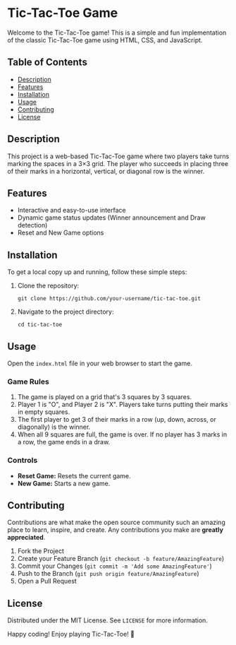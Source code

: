 
<h1>Tic-Tac-Toe Game</h1>

<p>Welcome to the Tic-Tac-Toe game! This is a simple and fun implementation of the classic Tic-Tac-Toe game using HTML, CSS, and JavaScript.</p>

<h2>Table of Contents</h2>
<ul>
    <li><a href="#description">Description</a></li>
    <li><a href="#features">Features</a></li>
    <li><a href="#installation">Installation</a></li>
    <li><a href="#usage">Usage</a></li>
    <li><a href="#contributing">Contributing</a></li>
    <li><a href="#license">License</a></li>
</ul>

<h2 id="description">Description</h2>
<p>This project is a web-based Tic-Tac-Toe game where two players take turns marking the spaces in a 3×3 grid. The player who succeeds in placing three of their marks in a horizontal, vertical, or diagonal row is the winner.</p>

<h2 id="features">Features</h2>
<ul>
    <li>Interactive and easy-to-use interface</li>
    <li>Dynamic game status updates (Winner announcement and Draw detection)</li>
    <li>Reset and New Game options</li>
</ul>

<h2 id="installation">Installation</h2>
<p>To get a local copy up and running, follow these simple steps:</p>
<ol>
    <li>Clone the repository:
        <pre><code>git clone https://github.com/your-username/tic-tac-toe.git</code></pre>
    </li>
    <li>Navigate to the project directory:
        <pre><code>cd tic-tac-toe</code></pre>
    </li>
</ol>

<h2 id="usage">Usage</h2>
<p>Open the <code>index.html</code> file in your web browser to start the game.</p>

<h3>Game Rules</h3>
<ol>
    <li>The game is played on a grid that's 3 squares by 3 squares.</li>
    <li>Player 1 is "O", and Player 2 is "X". Players take turns putting their marks in empty squares.</li>
    <li>The first player to get 3 of their marks in a row (up, down, across, or diagonally) is the winner.</li>
    <li>When all 9 squares are full, the game is over. If no player has 3 marks in a row, the game ends in a draw.</li>
</ol>

<h3>Controls</h3>
<ul>
    <li><strong>Reset Game:</strong> Resets the current game.</li>
    <li><strong>New Game:</strong> Starts a new game.</li>
</ul>

<h2 id="contributing">Contributing</h2>
<p>Contributions are what make the open source community such an amazing place to learn, inspire, and create. Any contributions you make are <strong>greatly appreciated</strong>.</p>
<ol>
    <li>Fork the Project</li>
    <li>Create your Feature Branch (<code>git checkout -b feature/AmazingFeature</code>)</li>
    <li>Commit your Changes (<code>git commit -m 'Add some AmazingFeature'</code>)</li>
    <li>Push to the Branch (<code>git push origin feature/AmazingFeature</code>)</li>
    <li>Open a Pull Request</li>
</ol>

<h2 id="license">License</h2>
<p>Distributed under the MIT License. See <code>LICENSE</code> for more information.</p>

<p>Happy coding! Enjoy playing Tic-Tac-Toe! 🎉</p>

